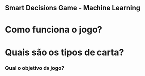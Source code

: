## Smart Decisions Game - Machine Learning

# Como funciona o jogo?

# Quais são os tipos de carta?

### Qual o objetivo do jogo?
